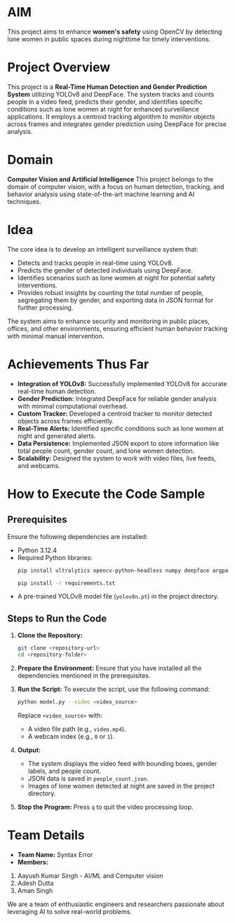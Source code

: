 # AIM
This project aims to enhance **women's safety** using OpenCV by detecting lone women in public spaces during nighttime for timely interventions.

# Project Overview
This project is a **Real-Time Human Detection and Gender Prediction System** utilizing YOLOv8 and DeepFace. The system tracks and counts people in a video feed, predicts their gender, and identifies specific conditions such as lone women at night for enhanced surveillance applications. It employs a centroid tracking algorithm to monitor objects across frames and integrates gender prediction using DeepFace for precise analysis.

# Domain
**Computer Vision and Artificial Intelligence**
This project belongs to the domain of computer vision, with a focus on human detection, tracking, and behavior analysis using state-of-the-art machine learning and AI techniques.

# Idea
The core idea is to develop an intelligent surveillance system that:
- Detects and tracks people in real-time using YOLOv8.
- Predicts the gender of detected individuals using DeepFace.
- Identifies scenarios such as lone women at night for potential safety interventions.
- Provides robust insights by counting the total number of people, segregating them by gender, and exporting data in JSON format for further processing.

The system aims to enhance security and monitoring in public places, offices, and other environments, ensuring efficient human behavior tracking with minimal manual intervention.

# Achievements Thus Far
- **Integration of YOLOv8:** Successfully implemented YOLOv8 for accurate real-time human detection.
- **Gender Prediction:** Integrated DeepFace for reliable gender analysis with minimal computational overhead.
- **Custom Tracker:** Developed a centroid tracker to monitor detected objects across frames efficiently.
- **Real-Time Alerts:** Identified specific conditions such as lone women at night and generated alerts.
- **Data Persistence:** Implemented JSON export to store information like total people count, gender count, and lone women detection.
- **Scalability:** Designed the system to work with video files, live feeds, and webcams.

# How to Execute the Code Sample

## Prerequisites
Ensure the following dependencies are installed:
- Python 3.12.4
- Required Python libraries:
  ```bash
  pip install ultralytics opencv-python-headless numpy deepface argparse
  ```
  ```bash
  pip install -r requirements.txt
- A pre-trained YOLOv8 model file (`yolov8n.pt`) in the project directory.

## Steps to Run the Code
1. **Clone the Repository:**
   ```bash
   git clone <repository-url>
   cd <repository-folder>
   ```

2. **Prepare the Environment:**
   Ensure that you have installed all the dependencies mentioned in the prerequisites.

3. **Run the Script:**
   To execute the script, use the following command:
   ```bash
   python model.py --video <video_source>
   ```
   Replace `<video_source>` with:
   - A video file path (e.g., `video.mp4`).
   - A webcam index (e.g., `0` or `1`).

4. **Output:**
   - The system displays the video feed with bounding boxes, gender labels, and people count.
   - JSON data is saved in `people_count.json`.
   - Images of lone women detected at night are saved in the project directory.

5. **Stop the Program:**
   Press `q` to quit the video processing loop.

# Team Details
- **Team Name:** Syntax Error
- **Members:**
 1. Aayush Kumar Singh - AI/ML and Computer vision
 2. Adesh Dutta
 3. Aman Singh

We are a team of enthusiastic engineers and researchers passionate about leveraging AI to solve real-world problems.

